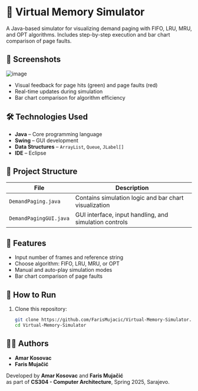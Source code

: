 # 🧠 Virtual Memory Simulator

A Java-based simulator for visualizing demand paging with FIFO, LRU, MRU, and OPT algorithms. Includes step-by-step execution and bar chart comparison of page faults.

## 📸 Screenshots

![image](https://github.com/user-attachments/assets/5ef61740-be85-4cc1-90c7-cae820416ce3)


- Visual feedback for page hits (green) and page faults (red)
- Real-time updates during simulation
- Bar chart comparison for algorithm efficiency

## 🛠 Technologies Used

- **Java** – Core programming language
- **Swing** – GUI development
- **Data Structures** – `ArrayList`, `Queue`, `JLabel[]`
- **IDE** – Eclipse

## 📂 Project Structure

| File | Description |
|------|-------------|
| `DemandPaging.java` | Contains simulation logic and bar chart visualization |
| `DemandPagingGUI.java` | GUI interface, input handling, and simulation controls |

## 🔧 Features

- Input number of frames and reference string
- Choose algorithm: FIFO, LRU, MRU, or OPT
- Manual and auto-play simulation modes
- Bar chart comparison of page faults

## 🚀 How to Run

1. Clone this repository:
   ```bash
   git clone https://github.com/FarisMujacic/Virtual-Memory-Simulator.git
   cd Virtual-Memory-Simulator

## 👨‍💻 Authors

- **Amar Kosovac**
- **Faris Mujačić**

Developed by **Amar Kosovac** and **Faris Mujačić**  
as part of **CS304 - Computer Architecture**, Spring 2025, Sarajevo.

